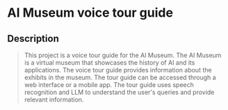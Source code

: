 # AI Museum voice tour guide

## Description

> This project is a voice tour guide for the AI Museum. The AI Museum is a virtual museum that showcases the history of AI and its applications. The voice tour guide provides information about the exhibits in the museum. The tour guide can be accessed through a web interface or a mobile app. The tour guide uses speech recognition and LLM to understand the user's queries and provide relevant information.
